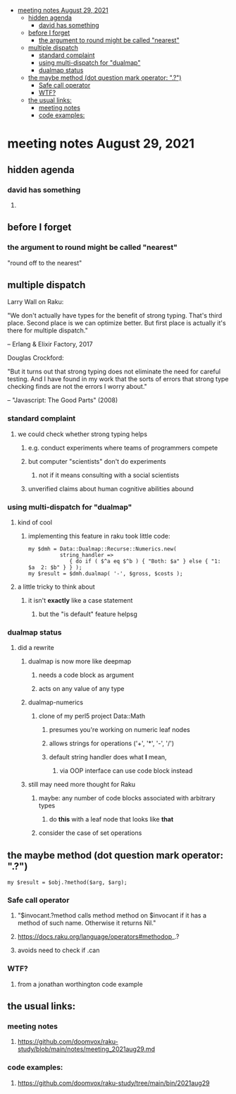 - [meeting notes August 29, 2021](#org7135db2)
  - [hidden agenda](#orgb49c5ab)
    - [david has something](#org915c86e)
  - [before I forget](#org0b992d2)
    - [the argument to round might be called "nearest"](#org199e18f)
  - [multiple dispatch](#orgbf1c72c)
    - [standard complaint](#orgf5aca42)
    - [using multi-dispatch for "dualmap"](#org30915fa)
    - [dualmap status](#org066c54c)
  - [the maybe method (dot question mark operator: ".?")](#org61b4084)
    - [Safe call operator](#orgf213249)
    - [WTF?](#orgc71d1da)
  - [the usual links:](#orgb0134eb)
    - [meeting notes](#orgbea9a18)
    - [code examples:](#org55251a2)


<a id="org7135db2"></a>

# meeting notes August 29, 2021


<a id="orgb49c5ab"></a>

## hidden agenda


<a id="org915c86e"></a>

### david has something

1.  


<a id="org0b992d2"></a>

## before I forget


<a id="org199e18f"></a>

### the argument to round might be called "nearest"

"round off to the nearest"


<a id="orgbf1c72c"></a>

## multiple dispatch

Larry Wall on Raku:

"We don't actually have types for the benefit of strong typing. That's third place. Second place is we can optimize better. But first place is actually it's there for multiple dispatch."

&#x2013; Erlang & Elixir Factory, 2017

Douglas Crockford:

"But it turns out that strong typing does not eliminate the need for careful testing. And I have found in my work that the sorts of errors that strong type checking finds are not the errors I worry about."

&#x2013; "Javascript: The Good Parts" (2008)


<a id="orgf5aca42"></a>

### standard complaint

1.  we could check whether strong typing helps

    1.  e.g. conduct experiments where teams of programmers compete
    
    2.  but computer "scientists" don't do experiments
    
        1.  not if it means consulting with a social scientists
    
    3.  unverified claims about human cognitive abilities abound


<a id="org30915fa"></a>

### using multi-dispatch for "dualmap"

1.  kind of cool

    1.  implementing this feature in raku took little code:
    
        ```perl6
        my $dmh = Data::Dualmap::Recurse::Numerics.new( 
                  string_handler => 
                     { do if ( $^a eq $^b ) { "Both: $a" } else { "1: $a  2: $b" } } );
        my $result = $dmh.dualmap( '-', $gross, $costs );
        ```

2.  a little tricky to think about

    1.  it isn't **exactly** like a case statement
    
        1.  but the "is default" feature helpsg


<a id="org066c54c"></a>

### dualmap status

1.  did a rewrite

    1.  dualmap is now more like deepmap
    
        1.  needs a code block as argument
        
        2.  acts on any value of any type
    
    2.  dualmap-numerics
    
        1.  clone of my perl5 project Data::Math
        
            1.  presumes you're working on numeric leaf nodes
            
            2.  allows strings for operations ('+', '\*', '-', '/')
            
            3.  default string handler does what **I** mean,
            
                1.  via OOP interface can use code block instead
    
    3.  still may need more thought for Raku
    
        1.  maybe: any number of code blocks associated with arbitrary types
        
            1.  do **this** with a leaf node that looks like **that**
        
        2.  consider the case of set operations


<a id="org61b4084"></a>

## the maybe method (dot question mark operator: ".?")

```perl6
my $result = $obj.?method($arg, $arg);
```


<a id="orgf213249"></a>

### Safe call operator

1.  "$invocant.?method calls method method on $invocant if it has a method of such name. Otherwise it returns Nil."

2.  <https://docs.raku.org/language/operators#methodop>\_.?

3.  avoids need to check if .can


<a id="orgc71d1da"></a>

### WTF?

1.  from a jonathan worthington code example


<a id="orgb0134eb"></a>

## the usual links:


<a id="orgbea9a18"></a>

### meeting notes

1.  <https://github.com/doomvox/raku-study/blob/main/notes/meeting_2021aug29.md>


<a id="org55251a2"></a>

### code examples:

1.  <https://github.com/doomvox/raku-study/tree/main/bin/2021aug29>
